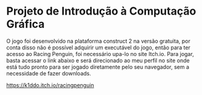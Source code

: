 # Projeto de Introdução à Computação Gráfica

O jogo foi desenvolvido na plataforma construct 2 na versão gratuita, por conta disso não é possível adquirir um executável do jogo, então para ter acesso ao Racing Penguin, foi necessário upa-lo no site Itch.io. Para jogar, basta acessar o link abaixo e será direcionado ao meu perfil no site onde está tudo pronto para ser jogado diretamente pelo seu navegador, sem a necessidade de fazer downloads.

https://k1ddo.itch.io/racingpenguin



